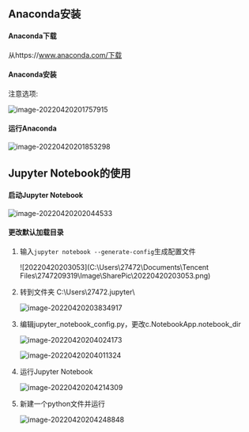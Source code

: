 ## Anaconda安装

#### Anaconda下载

从https://www.anaconda.com/下载

#### Anaconda安装

注意选项:

![image-20220420201757915](./image1/20220420201757915.png)

#### 运行Anaconda

![image-20220420201853298](C:\Users\27472\AppData\Roaming\Typora\typora-user-images\image-20220420201853298.png)

## Jupyter Notebook的使用

#### 启动Jupyter Notebook

![image-20220420202044533](C:\Users\27472\AppData\Roaming\Typora\typora-user-images\image-20220420202044533.png)



#### 更改默认加载目录

1. 输入`jupyter notebook --generate-config`生成配置文件

   ![20220420203053](C:\Users\27472\Documents\Tencent Files\2747209319\Image\SharePic\20220420203053.png)

2. 转到文件夹 C:\Users\27472\.jupyter\

   ![image-20220420203834917](C:\Users\27472\AppData\Roaming\Typora\typora-user-images\image-20220420203834917.png)

3. 编辑jupyter_notebook_config.py，更改c.NotebookApp.notebook_dir

   ![image-20220420204024173](C:\Users\27472\AppData\Roaming\Typora\typora-user-images\image-20220420204024173.png)

   ![image-20220420204011324](C:\Users\27472\AppData\Roaming\Typora\typora-user-images\image-20220420204011324.png)

4. 运行Jupyter Notebook

   ![image-20220420204214309](C:\Users\27472\AppData\Roaming\Typora\typora-user-images\image-20220420204214309.png)

5. 新建一个python文件并运行

   ![image-20220420204248848](C:\Users\27472\AppData\Roaming\Typora\typora-user-images\image-20220420204248848.png)
